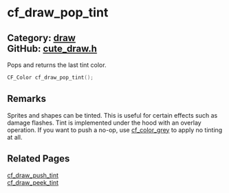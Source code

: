 [](../header.md ':include')

# cf_draw_pop_tint

Category: [draw](/api_reference?id=draw)  
GitHub: [cute_draw.h](https://github.com/RandyGaul/cute_framework/blob/master/include/cute_draw.h)  
---

Pops and returns the last tint color.

```cpp
CF_Color cf_draw_pop_tint();
```

## Remarks

Sprites and shapes can be tinted. This is useful for certain effects such as damage flashes.
Tint is implemented under the hood with an overlay operation. If you want to push a no-op, use
[cf_color_grey](/graphics/cf_color_grey.md) to apply no tinting at all.

## Related Pages

[cf_draw_push_tint](/draw/cf_draw_push_tint.md)  
[cf_draw_peek_tint](/draw/cf_draw_peek_tint.md)  
